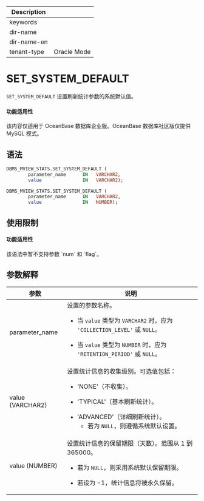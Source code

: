 | Description   |                 |
|---------------|-----------------|
| keywords      |                 |
| dir-name      |                 |
| dir-name-en   |                 |
| tenant-type   | Oracle Mode     |

# SET_SYSTEM_DEFAULT

`SET_SYSTEM_DEFAULT` 设置刷新统计参数的系统默认值。

<main id="notice" >
  <h4>功能适用性</h4>
  <p>该内容仅适用于 OceanBase 数据库企业版。OceanBase 数据库社区版仅提供 MySQL 模式。</p>
</main>

## 语法

```sql
DBMS_MVIEW_STATS.SET_SYSTEM_DEFAULT (
		parameter_name	    IN   VARCHAR2,
		value               IN   VARCHAR2);

DBMS_MVIEW_STATS.SET_SYSTEM_DEFAULT (
		parameter_name	    IN   VARCHAR2,
		value               IN   NUMBER);
```

## 使用限制

<main id="notice" >
  <h4>功能适用性</h4>
  <p>该语法中暂不支持参数 `num` 和 `flag`。</p>
</main>

## 参数解释

| **参数**         | **说明**                                                                                         |
|------------------|--------------------------------------------------------------------------------------------------|
| parameter_name   | 设置的参数名称。<ul><li>当 `value` 类型为 `VARCHAR2` 时，应为 `'COLLECTION_LEVEL'` 或 `NULL`。</ul></li><ul><li>当 `value` 类型为 `NUMBER` 时，应为 `'RETENTION_PERIOD'` 或 `NULL`。</ul></li> |
| value (VARCHAR2) | 设置统计信息的收集级别。可选值包括：<ul><li>'NONE'（不收集）。</ul></li><ul><li>'TYPICAL'（基本刷新统计）。</ul></li><ul><li>'ADVANCED'（详细刷新统计）。<ul><li>若为 `NULL`，则遵循系统默认设置。</ul></li> |
| value (NUMBER)   | 设置统计信息的保留期限（天数）。范围从 1 到 365000。<ul><li>若为 `NULL`，则采用系统默认保留期限。</ul></li><ul><li>若设为 -1，统计信息将被永久保留。</ul></li> |
